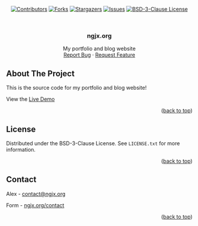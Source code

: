 <a name="readme-top"></a>



<!-- PROJECT SHIELDS -->
<div align="center">

  <a href="[contributors-url]">[![Contributors][contributors-shield]][contributors-url]</a>
  <a href="[forks-url]">[![Forks][forks-shield]][forks-url]</a>
  <a href="[stars-url]">[![Stargazers][stars-shield]][stars-url]</a>
  <a href="[issues-url]">[![Issues][issues-shield]][issues-url]</a>
  <a href="[license-url]">[![BSD-3-Clause License][license-shield]][license-url]</a>

</div>

<!-- PROJECT LOGO -->
<br />
<div align="center">
  <h3 align="center">ngjx.org</h3>

  <p align="center">
    My portfolio and blog website
    <br />
    <a href="https://github.com/caffeine-addictt/portfolio/issues">Report Bug</a>
    ·
    <a href="https://github.com/caffeine-addictt/portfolio/issues">Request Feature</a>
  </p>
</div>



<!-- ABOUT THE PROJECT -->
## About The Project
This is the source code for my portfolio and blog website!

View the [Live Demo](https://ngjx.org)

<p align="right">(<a href="#readme-top">back to top</a>)</p>



<!-- LICENSE -->
## License

Distributed under the BSD-3-Clause License. See `LICENSE.txt` for more information.

<p align="right">(<a href="#readme-top">back to top</a>)</p>



<!-- CONTACT -->
## Contact

Alex - [contact@ngjx.org](mailto:contact@ngjx.org)

Form - [ngjx.org/contact](https://ngjx.org/contact)

<p align="right">(<a href="#readme-top">back to top</a>)</p>





<!-- MARKDOWN LINKS & IMAGES -->
<!-- https://www.markdownguide.org/basic-syntax/#reference-style-links -->
[contributors-shield]: https://img.shields.io/github/contributors/caffeine-addictt/portfolio.svg?style=for-the-badge
[contributors-url]: https://github.com/caffeine-addictt/portfolio/graphs/contributors
[forks-shield]: https://img.shields.io/github/forks/caffeine-addictt/portfolio.svg?style=for-the-badge
[forks-url]: https://github.com/caffeine-addictt/portfolio/network/members
[stars-shield]: https://img.shields.io/github/stars/caffeine-addictt/portfolio.svg?style=for-the-badge
[stars-url]: https://github.com/caffeine-addictt/portfolio/stargazers
[issues-shield]: https://img.shields.io/github/issues/caffeine-addictt/portfolio.svg?style=for-the-badge
[issues-url]: https://github.com/caffeine-addictt/portfolio/issues
[license-shield]: https://img.shields.io/github/license/caffeine-addictt/portfolio.svg?style=for-the-badge
[license-url]: https://github.com/caffeine-addictt/portfolio/blob/master/LICENSE.txt
